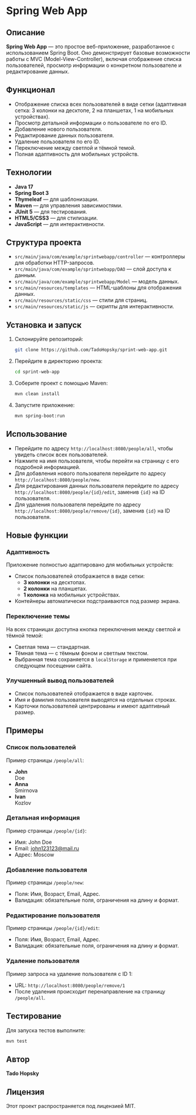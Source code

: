# Spring Web App

## Описание

**Spring Web App** — это простое веб-приложение, разработанное с использованием Spring Boot. Оно демонстрирует базовые
возможности работы с MVC (Model-View-Controller), включая отображение списка пользователей, просмотр информации о
конкретном пользователе и редактирование данных.

## Функционал

- Отображение списка всех пользователей в виде сетки (адаптивная сетка: 3 колонки на десктопе, 2 на планшетах, 1 на
  мобильных устройствах).
- Просмотр детальной информации о пользователе по его ID.
- Добавление нового пользователя.
- Редактирование данных пользователя.
- Удаление пользователя по его ID.
- Переключение между светлой и тёмной темой.
- Полная адаптивность для мобильных устройств.

## Технологии

- **Java 17**
- **Spring Boot 3**
- **Thymeleaf** — для шаблонизации.
- **Maven** — для управления зависимостями.
- **JUnit 5** — для тестирования.
- **HTML5/CSS3** — для стилизации.
- **JavaScript** — для интерактивности.

## Структура проекта

- `src/main/java/com/example/sprintwebapp/controller` — контроллеры для обработки HTTP-запросов.
- `src/main/java/com/example/sprintwebapp/DAO` — слой доступа к данным.
- `src/main/java/com/example/sprintwebapp/Model` — модель данных.
- `src/main/resources/templates` — HTML-шаблоны для отображения данных.
- `src/main/resources/static/css` — стили для страниц.
- `src/main/resources/static/js` — скрипты для интерактивности.

## Установка и запуск

1. Склонируйте репозиторий:
   ```bash
   git clone https://github.com/TadoHopsky/sprint-web-app.git
   ```
2. Перейдите в директорию проекта:
   ```bash
   cd sprint-web-app
   ```
3. Соберите проект с помощью Maven:
   ```bash
   mvn clean install
   ```
4. Запустите приложение:
   ```bash
   mvn spring-boot:run
   ```

## Использование

- Перейдите по адресу `http://localhost:8080/people/all`, чтобы увидеть список всех пользователей.
- Нажмите на имя пользователя, чтобы перейти на страницу с его подробной информацией.
- Для добавления нового пользователя перейдите по адресу `http://localhost:8080/people/new`.
- Для редактирования данных пользователя перейдите по адресу `http://localhost:8080/people/{id}/edit`, заменив `{id}` на
  ID пользователя.
- Для удаления пользователя перейдите по адресу `http://localhost:8080/people/remove/{id}`, заменив `{id}` на ID
  пользователя.

## Новые функции

### Адаптивность

Приложение полностью адаптировано для мобильных устройств:

- Список пользователей отображается в виде сетки:
    - **3 колонки** на десктопах.
    - **2 колонки** на планшетах.
    - **1 колонка** на мобильных устройствах.
- Контейнеры автоматически подстраиваются под размер экрана.

### Переключение темы

На всех страницах доступна кнопка переключения между светлой и тёмной темой:

- Светлая тема — стандартная.
- Тёмная тема — с тёмным фоном и светлым текстом.
- Выбранная тема сохраняется в `localStorage` и применяется при следующем посещении сайта.

### Улучшенный вывод пользователей

- Список пользователей отображается в виде карточек.
- Имя и фамилия пользователя выводятся на отдельных строках.
- Карточки пользователей центрированы и имеют адаптивный размер.

## Примеры

### Список пользователей

Пример страницы `/people/all`:

- **John**  
  Doe
- **Anna**  
  Smirnova
- **Ivan**  
  Kozlov

### Детальная информация

Пример страницы `/people/{id}`:

- Имя: John Doe
- Email: john123123@mail.ru
- Адрес: Moscow

### Добавление пользователя

Пример страницы `/people/new`:

- Поля: Имя, Возраст, Email, Адрес.
- Валидация: обязательные поля, ограничения на длину и формат.

### Редактирование пользователя

Пример страницы `/people/{id}/edit`:

- Поля: Имя, Возраст, Email, Адрес.
- Валидация: обязательные поля, ограничения на длину и формат.

### Удаление пользователя

Пример запроса на удаление пользователя с ID 1:

- URL: `http://localhost:8080/people/remove/1`
- После удаления происходит перенаправление на страницу `/people/all`.

## Тестирование

Для запуска тестов выполните:

```bash
mvn test
```

## Автор

**Tado Hopsky**

## Лицензия

Этот проект распространяется под лицензией MIT.
